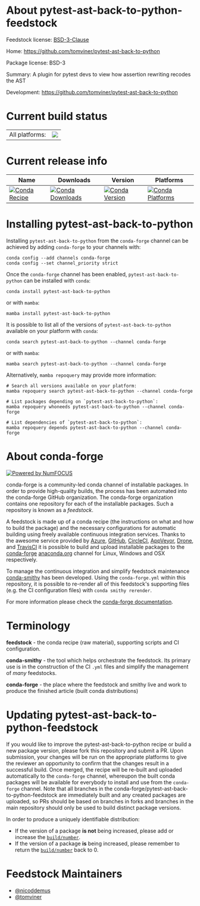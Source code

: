 About pytest-ast-back-to-python-feedstock
=========================================

Feedstock license: [BSD-3-Clause](https://github.com/conda-forge/pytest-ast-back-to-python-feedstock/blob/main/LICENSE.txt)

Home: https://github.com/tomviner/pytest-ast-back-to-python

Package license: BSD-3

Summary: A plugin for pytest devs to view how assertion rewriting recodes the AST

Development: https://github.com/tomviner/pytest-ast-back-to-python

Current build status
====================


<table><tr><td>All platforms:</td>
    <td>
      <a href="https://dev.azure.com/conda-forge/feedstock-builds/_build/latest?definitionId=3258&branchName=main">
        <img src="https://dev.azure.com/conda-forge/feedstock-builds/_apis/build/status/pytest-ast-back-to-python-feedstock?branchName=main">
      </a>
    </td>
  </tr>
</table>

Current release info
====================

| Name | Downloads | Version | Platforms |
| --- | --- | --- | --- |
| [![Conda Recipe](https://img.shields.io/badge/recipe-pytest--ast--back--to--python-green.svg)](https://anaconda.org/conda-forge/pytest-ast-back-to-python) | [![Conda Downloads](https://img.shields.io/conda/dn/conda-forge/pytest-ast-back-to-python.svg)](https://anaconda.org/conda-forge/pytest-ast-back-to-python) | [![Conda Version](https://img.shields.io/conda/vn/conda-forge/pytest-ast-back-to-python.svg)](https://anaconda.org/conda-forge/pytest-ast-back-to-python) | [![Conda Platforms](https://img.shields.io/conda/pn/conda-forge/pytest-ast-back-to-python.svg)](https://anaconda.org/conda-forge/pytest-ast-back-to-python) |

Installing pytest-ast-back-to-python
====================================

Installing `pytest-ast-back-to-python` from the `conda-forge` channel can be achieved by adding `conda-forge` to your channels with:

```
conda config --add channels conda-forge
conda config --set channel_priority strict
```

Once the `conda-forge` channel has been enabled, `pytest-ast-back-to-python` can be installed with `conda`:

```
conda install pytest-ast-back-to-python
```

or with `mamba`:

```
mamba install pytest-ast-back-to-python
```

It is possible to list all of the versions of `pytest-ast-back-to-python` available on your platform with `conda`:

```
conda search pytest-ast-back-to-python --channel conda-forge
```

or with `mamba`:

```
mamba search pytest-ast-back-to-python --channel conda-forge
```

Alternatively, `mamba repoquery` may provide more information:

```
# Search all versions available on your platform:
mamba repoquery search pytest-ast-back-to-python --channel conda-forge

# List packages depending on `pytest-ast-back-to-python`:
mamba repoquery whoneeds pytest-ast-back-to-python --channel conda-forge

# List dependencies of `pytest-ast-back-to-python`:
mamba repoquery depends pytest-ast-back-to-python --channel conda-forge
```


About conda-forge
=================

[![Powered by
NumFOCUS](https://img.shields.io/badge/powered%20by-NumFOCUS-orange.svg?style=flat&colorA=E1523D&colorB=007D8A)](https://numfocus.org)

conda-forge is a community-led conda channel of installable packages.
In order to provide high-quality builds, the process has been automated into the
conda-forge GitHub organization. The conda-forge organization contains one repository
for each of the installable packages. Such a repository is known as a *feedstock*.

A feedstock is made up of a conda recipe (the instructions on what and how to build
the package) and the necessary configurations for automatic building using freely
available continuous integration services. Thanks to the awesome service provided by
[Azure](https://azure.microsoft.com/en-us/services/devops/), [GitHub](https://github.com/),
[CircleCI](https://circleci.com/), [AppVeyor](https://www.appveyor.com/),
[Drone](https://cloud.drone.io/welcome), and [TravisCI](https://travis-ci.com/)
it is possible to build and upload installable packages to the
[conda-forge](https://anaconda.org/conda-forge) [anaconda.org](https://anaconda.org/)
channel for Linux, Windows and OSX respectively.

To manage the continuous integration and simplify feedstock maintenance
[conda-smithy](https://github.com/conda-forge/conda-smithy) has been developed.
Using the ``conda-forge.yml`` within this repository, it is possible to re-render all of
this feedstock's supporting files (e.g. the CI configuration files) with ``conda smithy rerender``.

For more information please check the [conda-forge documentation](https://conda-forge.org/docs/).

Terminology
===========

**feedstock** - the conda recipe (raw material), supporting scripts and CI configuration.

**conda-smithy** - the tool which helps orchestrate the feedstock.
                   Its primary use is in the construction of the CI ``.yml`` files
                   and simplify the management of *many* feedstocks.

**conda-forge** - the place where the feedstock and smithy live and work to
                  produce the finished article (built conda distributions)


Updating pytest-ast-back-to-python-feedstock
============================================

If you would like to improve the pytest-ast-back-to-python recipe or build a new
package version, please fork this repository and submit a PR. Upon submission,
your changes will be run on the appropriate platforms to give the reviewer an
opportunity to confirm that the changes result in a successful build. Once
merged, the recipe will be re-built and uploaded automatically to the
`conda-forge` channel, whereupon the built conda packages will be available for
everybody to install and use from the `conda-forge` channel.
Note that all branches in the conda-forge/pytest-ast-back-to-python-feedstock are
immediately built and any created packages are uploaded, so PRs should be based
on branches in forks and branches in the main repository should only be used to
build distinct package versions.

In order to produce a uniquely identifiable distribution:
 * If the version of a package **is not** being increased, please add or increase
   the [``build/number``](https://docs.conda.io/projects/conda-build/en/latest/resources/define-metadata.html#build-number-and-string).
 * If the version of a package **is** being increased, please remember to return
   the [``build/number``](https://docs.conda.io/projects/conda-build/en/latest/resources/define-metadata.html#build-number-and-string)
   back to 0.

Feedstock Maintainers
=====================

* [@nicoddemus](https://github.com/nicoddemus/)
* [@tomviner](https://github.com/tomviner/)

